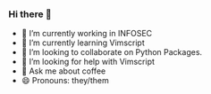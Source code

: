 ### Hi there 👋

- 🔭 I’m currently working in INFOSEC
- 🌱 I’m currently learning Vimscript
- 👯 I’m looking to collaborate on Python Packages.
- 🤔 I’m looking for help with Vimscript
- 💬 Ask me about coffee
- 😄 Pronouns: they/them
